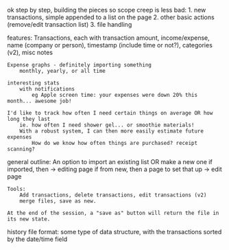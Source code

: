 ok step by step, building the pieces so scope creep is less bad:
    1. new transactions, simple appended to a list on the page
    2. other basic actions (remove/edit transaction list)
    3. file handling


features:
    Transactions, each with
        transaction amount, income/expense, name (company or person), timestamp (include time or not?), categories (v2), misc notes

    Expense graphs - definitely importing something
        monthly, yearly, or all time

    interesting stats
        with notifications
            eg Apple screen time: your expenses were down 20% this month... awesome job!

    I'd like to track how often I need certain things on average OR how long they last
        ie. how often I need shower gel... or smoothie materials!
        With a robust system, I can then more easily estimate future expenses
            How do we know how often things are purchased? receipt scanning?


general outline:
    An option to import an existing list OR make a new one 
        if imported, then -> editing page
        if from new, then a page to set that up -> edit page        

    Tools:
        Add transactions, delete transactions, edit transactions (v2)
        merge files, save as new.

    At the end of the session, a "save as" button will return the file in its new state.


history file format:
    some type of data structure, with the transactions sorted by the date/time field